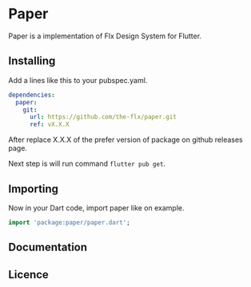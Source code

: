 # Paper

Paper is a implementation of Flx Design System for Flutter.

## Installing

Add a lines like this to your pubspec.yaml.

```yaml
dependencies:
  paper:
    git:
      url: https://github.com/the-flx/paper.git
      ref: vX.X.X
```

After replace X.X.X of the prefer version of package on github releases page.

Next step is will run command `flutter pub get`.

## Importing

Now in your Dart code, import paper like on example.

```dart
import 'package:paper/paper.dart';
```

## Documentation

## Licence

